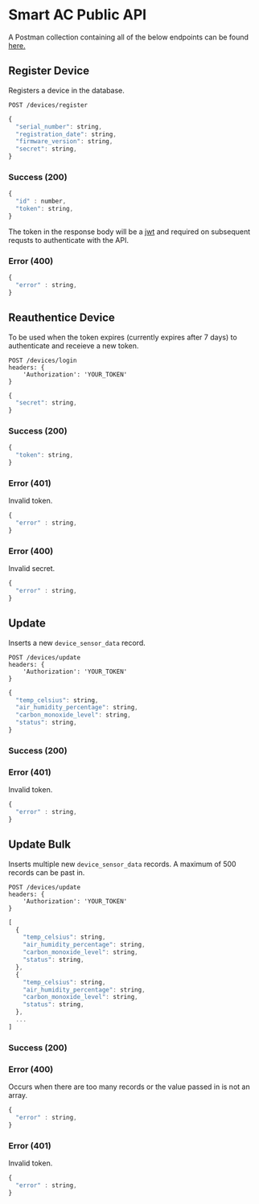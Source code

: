 # Smart AC Public API 

A Postman collection containing all of the below endpoints can be found [here.](https://github.com/ryan4664/smart-ac-api-documentation/blob/main/Smart-AC-Public%20API.postman_collection)

## Register Device
Registers a device in the database.  
```http
POST /devices/register
```
```javascript
{
  "serial_number": string,
  "registration_date": string,
  "firmware_version": string,
  "secret": string,
}
```
### Success (200)
```javascript
{
  "id" : number,
  "token": string,
}
```
The token in the response body will be a [jwt](https://jwt.io/) and required on subsequent requsts to authenticate with the API. 
### Error (400)
```javascript
{
  "error" : string,
}
```


## Reauthentice Device
To be used when the token expires (currently expires after 7 days) to authenticate and receieve a new token.  
```http
POST /devices/login
headers: {
    'Authorization': 'YOUR_TOKEN'
}
```
```javascript
{
  "secret": string,
}
```
### Success (200)
```javascript
{
  "token": string,
}
```
### Error (401)
Invalid token.
```javascript
{
  "error" : string,
}
```

### Error (400)
Invalid secret.
```javascript
{
  "error" : string,
}
```

## Update
Inserts a new `device_sensor_data` record.  
```http
POST /devices/update
headers: {
    'Authorization': 'YOUR_TOKEN'
}
```
```javascript
{
  "temp_celsius": string,
  "air_humidity_percentage": string,
  "carbon_monoxide_level": string,
  "status": string,
}
```
### Success (200)

### Error (401)
Invalid token.
```javascript
{
  "error" : string,
}
```

## Update Bulk
Inserts multiple new `device_sensor_data` records.  A maximum of 500 records can be past in.  
```http
POST /devices/update
headers: {
    'Authorization': 'YOUR_TOKEN'
}
```
```javascript
[
  {
    "temp_celsius": string,
    "air_humidity_percentage": string,
    "carbon_monoxide_level": string,
    "status": string,
  },
  {
    "temp_celsius": string,
    "air_humidity_percentage": string,
    "carbon_monoxide_level": string,
    "status": string,
  },
  ...
]
```
### Success (200)

### Error (400)
Occurs when there are too many records or the value passed in is not an array.
```javascript
{
  "error" : string,
}
```

### Error (401)
Invalid token.
```javascript
{
  "error" : string,
}
```
